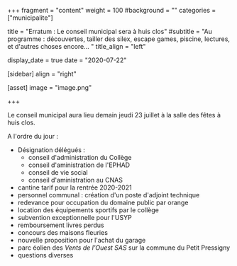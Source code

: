 +++
fragment = "content"
weight = 100
#background = ""
categories = ["municipalite"]

title = "Erratum : Le conseil municipal sera à huis clos"
#subtitle = "Au programme : découvertes, tailler des silex, escape games, piscine, lectures, et d'autres choses encore... "
title_align = "left"

display_date = true
date = "2020-07-22"

    
[sidebar]
  align = "right"

[asset]
  image = "image.png"
  
+++

Le conseil municipal aura lieu demain jeudi 23 juillet à la salle des fêtes à huis clos. 

A l'ordre du jour :

* Désignation délégués : 
    * conseil d'administration du Collège
    * conseil d'aministration de l'EPHAD
    * conseil de vie social
    * conseil d'aministration au CNAS
* cantine tarif pour la rentrée 2020-2021
* personnel communal : création d'un poste d'adjoint technique
* redevance pour occupation du domaine public par orange
* location des équipements sportifs par le collège
* subvention exceptionnelle pour l'USYP
* remboursement livres perdus
* concours des maisons fleuries
* nouvelle proposition pour l'achat du garage
* parc éolien des *Vents de l'Ouest SAS* sur la commune du Petit Pressigny
* questions diverses

  


